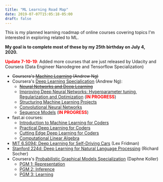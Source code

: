 ```yaml
---
title: "ML Learning Road Map"
date: 2019-07-07T15:05:18-05:00
draft: false
---
```


This is my planned learning roadmap of online courses covering topics I'm interested in exploring related to ML.

**My goal is to complete most of these by my 25th birthday on July 4, 2020.**

<span style="color:red">__Update 7-10-19__: </span> Added more courses that are just released by Udacity and Coursera (Data Engineer Nanodegree and Tensorflow Specialization)

- ~~Coursera's [Machine Learning](https://www.coursera.org/learn/neural-networks-deep-learning/home/welcome) (Andrew Ng)~~
- Coursera's [Deep Learning Specialication](https://www.coursera.org/specializations/deep-learning) (Andrew Ng):
    - ~~[Neural Networks and Deep Learning](https://www.coursera.org/specializations/deep-learning)~~ 
    - [Improving Deep Neural Networks: Hyperparameter tuning, Regularization and Optimization](https://www.coursera.org/learn/deep-neural-network) (<span style="color:red">__IN PROGRESS__</span>)
    - [Structuring Machine Learning Projects](https://www.coursera.org/learn/machine-learning-projects)
    - [Convolutional Neural Networks](https://www.coursera.org/learn/convolutional-neural-networks)
    - [Sequence Models](https://www.coursera.org/learn/nlp-sequence-models) (<span style="color:red">__IN PROGRESS__</span>)
- fast.ai courses:
    - [Introduction to Machine Learning for Coders](http://course18.fast.ai/ml)
    - [Practical Deep Learning for Coders](https://course.fast.ai)
    - [Cutting Edge Deep Learning for Coders](http://course18.fast.ai/part2.html)
    - [Computational Linear Algebra](https://github.com/fastai/numerical-linear-algebra/blob/master/README.md)
- [MIT 6.S094: Deep Learning for Self-Driving Cars](https://selfdrivingcars.mit.edu) (Lex Fridman)
- [Stanford 224d: Deep Learning for Natural Language Processing](https://cs224d.stanford.edu) (Richard Socher)
- Coursera's [Probabilistic Graphical Models Specialization](https://www.coursera.org/specializations/probabilistic-graphical-models) (Daphne Koller)
    - [PGM 1: Representation](https://www.coursera.org/learn/probabilistic-graphical-models)
    - [PGM 2: Inference](https://www.coursera.org/learn/probabilistic-graphical-models)
    - [PGM 3: Learning](https://www.coursera.org/learn/probabilistic-graphical-models-3-learning)
